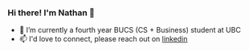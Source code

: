 ### Hi there! I'm Nathan 👋

- 🌱 I’m currently a fourth year BUCS (CS + Business) student at UBC
- 📫 I'd love to connect, please reach out on [linkedin](https://www.linkedin.com/in/nathan-lee03/)

